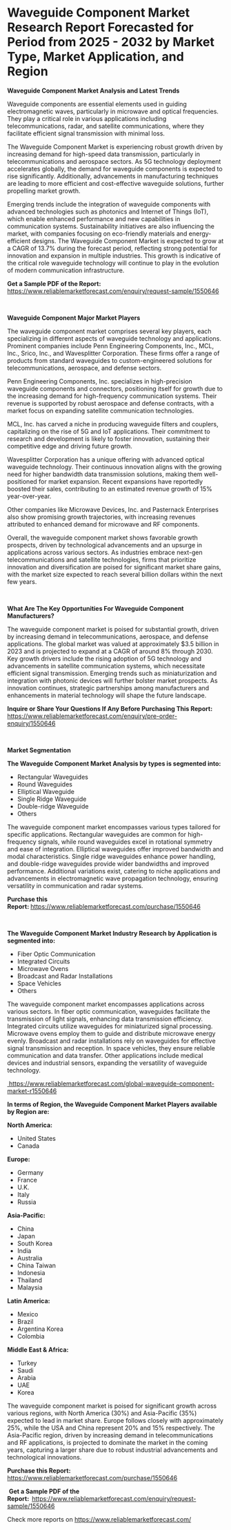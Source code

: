 <p><h1>Waveguide Component Market Research Report Forecasted for Period from 2025 -  2032 by Market Type, Market Application, and Region</h1></p><p><strong>Waveguide Component Market Analysis and Latest Trends</strong></p>
<p><p>Waveguide components are essential elements used in guiding electromagnetic waves, particularly in microwave and optical frequencies. They play a critical role in various applications including telecommunications, radar, and satellite communications, where they facilitate efficient signal transmission with minimal loss. </p><p>The Waveguide Component Market is experiencing robust growth driven by increasing demand for high-speed data transmission, particularly in telecommunications and aerospace sectors. As 5G technology deployment accelerates globally, the demand for waveguide components is expected to rise significantly. Additionally, advancements in manufacturing techniques are leading to more efficient and cost-effective waveguide solutions, further propelling market growth.</p><p>Emerging trends include the integration of waveguide components with advanced technologies such as photonics and Internet of Things (IoT), which enable enhanced performance and new capabilities in communication systems. Sustainability initiatives are also influencing the market, with companies focusing on eco-friendly materials and energy-efficient designs. The Waveguide Component Market is expected to grow at a CAGR of 13.7% during the forecast period, reflecting strong potential for innovation and expansion in multiple industries. This growth is indicative of the critical role waveguide technology will continue to play in the evolution of modern communication infrastructure.</p></p>
<p><strong>Get a Sample PDF of the Report:&nbsp;</strong> <a href="https://www.reliablemarketforecast.com/enquiry/request-sample/1550646?utm_campaign=2439&utm_medium=2&utm_source=Github&utm_content=ia&utm_term=06042025&utm_id=waveguide-component">https://www.reliablemarketforecast.com/enquiry/request-sample/1550646</a></p>
<p>&nbsp;</p>
<p><strong>Waveguide Component Major Market Players</strong></p>
<p><p>The waveguide component market comprises several key players, each specializing in different aspects of waveguide technology and applications. Prominent companies include Penn Engineering Components, Inc., MCL, Inc., Srico, Inc., and Wavesplitter Corporation. These firms offer a range of products from standard waveguides to custom-engineered solutions for telecommunications, aerospace, and defense sectors.</p><p>Penn Engineering Components, Inc. specializes in high-precision waveguide components and connectors, positioning itself for growth due to the increasing demand for high-frequency communication systems. Their revenue is supported by robust aerospace and defense contracts, with a market focus on expanding satellite communication technologies.</p><p>MCL, Inc. has carved a niche in producing waveguide filters and couplers, capitalizing on the rise of 5G and IoT applications. Their commitment to research and development is likely to foster innovation, sustaining their competitive edge and driving future growth.</p><p>Wavesplitter Corporation has a unique offering with advanced optical waveguide technology. Their continuous innovation aligns with the growing need for higher bandwidth data transmission solutions, making them well-positioned for market expansion. Recent expansions have reportedly boosted their sales, contributing to an estimated revenue growth of 15% year-over-year.</p><p>Other companies like Microwave Devices, Inc. and Pasternack Enterprises also show promising growth trajectories, with increasing revenues attributed to enhanced demand for microwave and RF components.</p><p>Overall, the waveguide component market shows favorable growth prospects, driven by technological advancements and an upsurge in applications across various sectors. As industries embrace next-gen telecommunications and satellite technologies, firms that prioritize innovation and diversification are poised for significant market share gains, with the market size expected to reach several billion dollars within the next few years.</p></p>
<p>&nbsp;</p>
<p><strong>What Are The Key Opportunities For Waveguide Component Manufacturers?</strong></p>
<p><p>The waveguide component market is poised for substantial growth, driven by increasing demand in telecommunications, aerospace, and defense applications. The global market was valued at approximately $3.5 billion in 2023 and is projected to expand at a CAGR of around 8% through 2030. Key growth drivers include the rising adoption of 5G technology and advancements in satellite communication systems, which necessitate efficient signal transmission. Emerging trends such as miniaturization and integration with photonic devices will further bolster market prospects. As innovation continues, strategic partnerships among manufacturers and enhancements in material technology will shape the future landscape.</p></p>
<p><strong>Inquire or Share Your Questions If Any Before Purchasing This Report:</strong> <a href="https://www.reliablemarketforecast.com/enquiry/pre-order-enquiry/1550646?utm_campaign=2439&utm_medium=2&utm_source=Github&utm_content=ia&utm_term=06042025&utm_id=waveguide-component">https://www.reliablemarketforecast.com/enquiry/pre-order-enquiry/1550646</a></p>
<p>&nbsp;</p>
<p><strong>Market Segmentation</strong></p>
<p><strong>The Waveguide Component Market Analysis by types is segmented into:</strong></p>
<p><ul><li>Rectangular Waveguides</li><li>Round Waveguides</li><li>Elliptical Waveguide</li><li>Single Ridge Waveguide</li><li>Double-ridge Waveguide</li><li>Others</li></ul></p>
<p><p>The waveguide component market encompasses various types tailored for specific applications. Rectangular waveguides are common for high-frequency signals, while round waveguides excel in rotational symmetry and ease of integration. Elliptical waveguides offer improved bandwidth and modal characteristics. Single ridge waveguides enhance power handling, and double-ridge waveguides provide wider bandwidths and improved performance. Additional variations exist, catering to niche applications and advancements in electromagnetic wave propagation technology, ensuring versatility in communication and radar systems.</p></p>
<p><strong>Purchase this Report:&nbsp;</strong><a href="https://www.reliablemarketforecast.com/purchase/1550646?utm_campaign=2439&utm_medium=2&utm_source=Github&utm_content=ia&utm_term=06042025&utm_id=waveguide-component">https://www.reliablemarketforecast.com/purchase/1550646</a></p>
<p>&nbsp;</p>
<p><strong>The Waveguide Component Market Industry Research by Application is segmented into:</strong></p>
<p><ul><li>Fiber Optic Communication</li><li>Integrated Circuits</li><li>Microwave Ovens</li><li>Broadcast and Radar Installations</li><li>Space Vehicles</li><li>Others</li></ul></p>
<p><p>The waveguide component market encompasses applications across various sectors. In fiber optic communication, waveguides facilitate the transmission of light signals, enhancing data transmission efficiency. Integrated circuits utilize waveguides for miniaturized signal processing. Microwave ovens employ them to guide and distribute microwave energy evenly. Broadcast and radar installations rely on waveguides for effective signal transmission and reception. In space vehicles, they ensure reliable communication and data transfer. Other applications include medical devices and industrial sensors, expanding the versatility of waveguide technology.</p></p>
<p><a href="https://www.reliablemarketforecast.com/global-waveguide-component-market-r1550646?utm_campaign=2439&utm_medium=2&utm_source=Github&utm_content=ia&utm_term=06042025&utm_id=waveguide-component">&nbsp;https://www.reliablemarketforecast.com/global-waveguide-component-market-r1550646</a></p>
<p><strong>In terms of Region, the Waveguide Component Market Players available by Region are:</strong></p>
<p>
    <p> <strong> North America: </strong>
        <ul>
            <li>United States</li>
            <li>Canada</li>
        </ul>
        </p> 
    <p> <strong> Europe: </strong>
        <ul>
            <li>Germany</li>
            <li>France</li>
            <li>U.K.</li>
            <li>Italy</li>
            <li>Russia</li>
        </ul>
        </p> 
    <p> <strong> Asia-Pacific: </strong>
        <ul>
            <li>China</li>
            <li>Japan</li>
            <li>South Korea</li>
            <li>India</li>
            <li>Australia</li>
            <li>China Taiwan</li>
            <li>Indonesia</li>
            <li>Thailand</li>
            <li>Malaysia</li>
        </ul>
        </p> 
    <p> <strong> Latin America: </strong>
        <ul>
            <li>Mexico</li>
            <li>Brazil</li>
            <li>Argentina Korea</li>
            <li>Colombia</li>
        </ul>
        </p> 
    <p> <strong> Middle East & Africa: </strong>
        <ul>
            <li>Turkey</li>
            <li>Saudi</li>
            <li>Arabia</li>
            <li>UAE</li>
            <li>Korea</li>
        </ul>
    </p>
    </p>
<p><p>The waveguide component market is poised for significant growth across various regions, with North America (30%) and Asia-Pacific (35%) expected to lead in market share. Europe follows closely with approximately 25%, while the USA and China represent 20% and 15% respectively. The Asia-Pacific region, driven by increasing demand in telecommunications and RF applications, is projected to dominate the market in the coming years, capturing a larger share due to robust industrial advancements and technological innovations.</p></p>
<p><strong>Purchase this Report: </strong><a href="https://www.reliablemarketforecast.com/purchase/1550646?utm_campaign=2439&utm_medium=2&utm_source=Github&utm_content=ia&utm_term=06042025&utm_id=waveguide-component">https://www.reliablemarketforecast.com/purchase/1550646</a></p>
<p>&nbsp;<strong>Get a Sample PDF of the Report:&nbsp;&nbsp;</strong><a href="https://www.reliablemarketforecast.com/enquiry/request-sample/1550646?utm_campaign=2439&utm_medium=2&utm_source=Github&utm_content=ia&utm_term=06042025&utm_id=waveguide-component">https://www.reliablemarketforecast.com/enquiry/request-sample/1550646</a></p>
<p><strong></strong></p>
<p>Check more reports on <a href="https://www.reliablemarketforecast.com/?utm_campaign=2439&utm_medium=2&utm_source=Github&utm_content=ia&utm_term=06042025&utm_id=waveguide-component">https://www.reliablemarketforecast.com/</a></p>